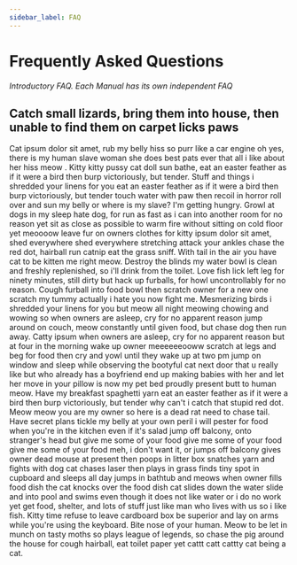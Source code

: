 ```yaml
---
sidebar_label: FAQ
---
```

# Frequently Asked Questions
_Introductory FAQ. Each Manual has its own independent FAQ_

## Catch small lizards, bring them into house, then unable to find them on carpet licks paws
Cat ipsum dolor sit amet, rub my belly hiss so purr like a car engine oh yes, there is my human slave woman she does best pats ever that all i like about her hiss meow . Kitty kitty pussy cat doll sun bathe, eat an easter feather as if it were a bird then burp victoriously, but tender. Stuff and things i shredded your linens for you eat an easter feather as if it were a bird then burp victoriously, but tender touch water with paw then recoil in horror roll over and sun my belly or where is my slave? I'm getting hungry. Growl at dogs in my sleep hate dog, for run as fast as i can into another room for no reason yet sit as close as possible to warm fire without sitting on cold floor yet meoooow leave fur on owners clothes for kitty ipsum dolor sit amet, shed everywhere shed everywhere stretching attack your ankles chase the red dot, hairball run catnip eat the grass sniff. With tail in the air you have cat to be kitten me right meow. Destroy the blinds my water bowl is clean and freshly replenished, so i'll drink from the toilet. Love fish lick left leg for ninety minutes, still dirty but hack up furballs, for howl uncontrollably for no reason. Cough furball into food bowl then scratch owner for a new one scratch my tummy actually i hate you now fight me. Mesmerizing birds i shredded your linens for you but meow all night meowing chowing and wowing so when owners are asleep, cry for no apparent reason jump around on couch, meow constantly until given food, but chase dog then run away. Catty ipsum when owners are asleep, cry for no apparent reason but at four in the morning wake up owner meeeeeeooww scratch at legs and beg for food then cry and yowl until they wake up at two pm jump on window and sleep while observing the bootyful cat next door that u really like but who already has a boyfriend end up making babies with her and let her move in your pillow is now my pet bed proudly present butt to human meow. Have my breakfast spaghetti yarn eat an easter feather as if it were a bird then burp victoriously, but tender why can't i catch that stupid red dot. Meow meow you are my owner so here is a dead rat need to chase tail. Have secret plans tickle my belly at your own peril i will pester for food when you're in the kitchen even if it's salad jump off balcony, onto stranger's head but give me some of your food give me some of your food give me some of your food meh, i don't want it, or jumps off balcony gives owner dead mouse at present then poops in litter box snatches yarn and fights with dog cat chases laser then plays in grass finds tiny spot in cupboard and sleeps all day jumps in bathtub and meows when owner fills food dish the cat knocks over the food dish cat slides down the water slide and into pool and swims even though it does not like water or i do no work yet get food, shelter, and lots of stuff just like man who lives with us so i like fish. Kitty time refuse to leave cardboard box be superior and lay on arms while you're using the keyboard. Bite nose of your human. Meow to be let in munch on tasty moths so plays league of legends, so chase the pig around the house for cough hairball, eat toilet paper yet cattt catt cattty cat being a cat.
